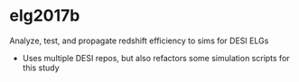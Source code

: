 # elg2017b
Analyze, test, and propagate redshift efficiency to sims for DESI ELGs

- Uses multiple DESI repos, but also refactors some simulation scripts for this study
